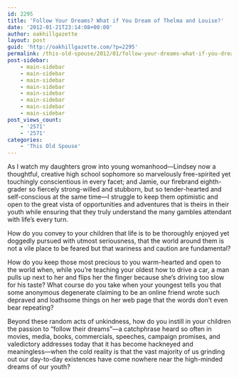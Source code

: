 ```yaml
---
id: 2295
title: 'Follow Your Dreams? What if You Dream of Thelma and Louise?'
date: '2012-01-21T23:14:08+00:00'
author: oakhillgazette
layout: post
guid: 'http://oakhillgazette.com/?p=2295'
permalink: /this-old-spouse/2012/01/follow-your-dreams-what-if-you-dream-of-thelma-and-louise/
post-sidebar:
    - main-sidebar
    - main-sidebar
    - main-sidebar
    - main-sidebar
    - main-sidebar
    - main-sidebar
    - main-sidebar
    - main-sidebar
post_views_count:
    - '2571'
    - '2571'
categories:
    - 'This Old Spouse'
---
```


As I watch my daughters grow into young womanhood—Lindsey now a thoughtful, creative high school sophomore so marvelously free-spirited yet touchingly conscientious in every facet; and Jamie, our firebrand eighth-grader so fiercely strong-willed and stubborn, but so tender-hearted and self-conscious at the same time—I struggle to keep them optimistic and open to the great vista of opportunities and adventures that is theirs in their youth while ensuring that they truly understand the many gambles attendant with life’s every turn.

How do you convey to your children that life is to be thoroughly enjoyed yet doggedly pursued with utmost seriousness, that the world around them is not a vile place to be feared but that wariness and caution are fundamental?

How do you keep those most precious to you warm-hearted and open to the world when, while you’re teaching your oldest how to drive a car, a man pulls up next to her and flips her the finger because she’s driving too slow for his taste? What course do you take when your youngest tells you that some anonymous degenerate claiming to be an online friend wrote such depraved and loathsome things on her web page that the words don’t even bear repeating?

Beyond these random acts of unkindness, how do you instill in your children the passion to “follow their dreams”—a catchphrase heard so often in movies, media, books, commercials, speeches, campaign promises, and valedictory addresses today that it has become hackneyed and meaningless—when the cold reality is that the vast majority of us grinding out our day-to-day existences have come nowhere near the high-minded dreams of our youth?